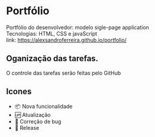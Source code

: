 # Portfólio

Portfólio do desenvolvedor:  modelo sigle-page application<br> 
Tecnologias: HTML, CSS e javaScript<br>
link:  https://alexsandroferreira.github.io/portfolio/


## Oganização das tarefas.

O controle das tarefas serão feitas pelo GitHub

## Icones
- :package: Nova funcionalidade
- :up: Atualização 
- :bug: Correção de bug
- :checkered_flag: Release
